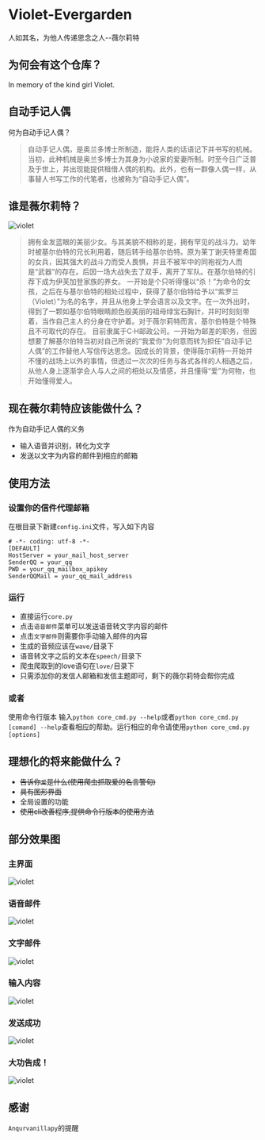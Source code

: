 # Violet-Evergarden
人如其名，为他人传递思念之人--薇尔莉特

## 为何会有这个仓库？
In memory of the kind girl Violet.

## 自动手记人偶
何为自动手记人偶？

>自动手记人偶，是奥兰多博士所制造，能将人类的话语记下并书写的机械。当初，此种机械是奥兰多博士为其身为小说家的爱妻所制。时至今日广泛普及于世上，并出现能提供租借人偶的机构。此外，也有一群像人偶一样，从事替人书写工作的代笔者，也被称为“自动手记人偶”。

## 谁是薇尔莉特？

![violet](img/violet.jpg)

>拥有金发蓝眼的美丽少女。与其美貌不相称的是，拥有罕见的战斗力。幼年时被基尔伯特的兄长利用着，随后转手给基尔伯特。原为莱丁谢夫特里希国的女兵，因其强大的战斗力而受人畏惧，并且不被军中的同袍视为人而是“武器”的存在。后因一场大战失去了双手，离开了军队。在基尔伯特的引荐下成为伊芙加登家族的养女。
一开始是个只听得懂以“杀！”为命令的女孩，之后在与基尔伯特的相处过程中，获得了基尔伯特给予以“紫罗兰（Violet）”为名的名字，并且从他身上学会语言以及文字。在一次外出时，得到了一颗如基尔伯特眼睛颜色般美丽的祖母绿宝石胸针，并时时刻刻带着，当作自己主人的分身在守护着。对于薇尔莉特而言，基尔伯特是个特殊且不可取代的存在。
目前隶属于C·H邮政公司。一开始为邮差的职务，但因想要了解基尔伯特当初对自己所说的“我爱你”为何意而转为担任“自动手记人偶”的工作替他人写信传达思念。因成长的背景，使得薇尔莉特一开始并不懂的战场上以外的事情，但透过一次次的任务与各式各样的人相遇之后，从他人身上逐渐学会人与人之间的相处以及情感，并且懂得“爱”为何物，也开始懂得爱人。

## 现在薇尔莉特应该能做什么？

作为自动手记人偶的义务

- 输入语音并识别，转化为文字
- 发送以文字为内容的邮件到相应的邮箱

## 使用方法

### 设置你的信件代理邮箱
在根目录下新建`config.ini`文件，写入如下内容
```
# -*- coding: utf-8 -*-
[DEFAULT]
HostServer = your_mail_host_server
SenderQQ = your_qq
PWD = your_qq_mailbox_apikey
SenderQQMail = your_qq_mail_address
```
### 运行
- 直接运行`core.py`
- 点击`语音邮件`菜单可以发送语音转文字内容的邮件
- 点击`文字邮件`则需要你手动输入邮件的内容
- 生成的音频应该在`wave/`目录下
- 语音转文字之后的文本在`speech/`目录下
- 爬虫爬取到的love语句在`love/`目录下
- 只需添加你的发信人邮箱和发信主题即可，剩下的薇尔莉特会帮你完成

### 或者

使用命令行版本
输入`python core_cmd.py --help`或者`python core_cmd.py [comand] --help`查看相应的帮助。运行相应的命令请使用`python core_cmd.py [options]`

## 理想化的将来能做什么？

- ~~告诉你`爱`是什么(使用爬虫抓取爱的名言警句)~~
- ~~具有图形界面~~
- 全局设置的功能
- ~~使用cli改善程序,提供命令行版本的使用方法~~

## 部分效果图

### 主界面
![violet](img/s1.png)

### 语音邮件
![violet](img/s2.png)

### 文字邮件
![violet](img/s3.png)

### 输入内容
![violet](img/s4.png)

### 发送成功
![violet](img/s5.png)

### 大功告成！
![violet](img/s6.png)

## 感谢
`Anqurvanillapy`的提醒

